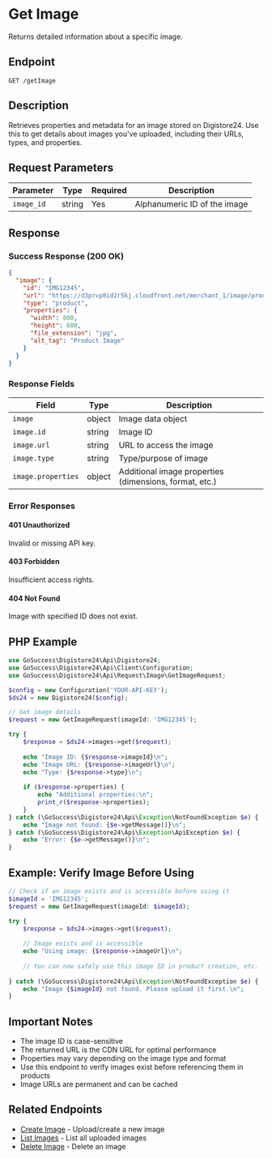 # Get Image

Returns detailed information about a specific image.

## Endpoint

`GET /getImage`

## Description

Retrieves properties and metadata for an image stored on Digistore24. Use this to get details about images you've uploaded, including their URLs, types, and properties.

## Request Parameters

| Parameter | Type | Required | Description |
|-----------|------|----------|-------------|
| `image_id` | string | Yes | Alphanumeric ID of the image |

## Response

### Success Response (200 OK)

```json
{
  "image": {
    "id": "IMG12345",
    "url": "https://d3prvp0id2r5kj.cloudfront.net/merchant_1/image/product/IMG12345",
    "type": "product",
    "properties": {
      "width": 800,
      "height": 600,
      "file_extension": "jpg",
      "alt_tag": "Product Image"
    }
  }
}
```

### Response Fields

| Field | Type | Description |
|-------|------|-------------|
| `image` | object | Image data object |
| `image.id` | string | Image ID |
| `image.url` | string | URL to access the image |
| `image.type` | string | Type/purpose of image |
| `image.properties` | object | Additional image properties (dimensions, format, etc.) |

### Error Responses

#### 401 Unauthorized
Invalid or missing API key.

#### 403 Forbidden
Insufficient access rights.

#### 404 Not Found
Image with specified ID does not exist.

## PHP Example

```php
use GoSuccess\Digistore24\Api\Digistore24;
use GoSuccess\Digistore24\Api\Client\Configuration;
use GoSuccess\Digistore24\Api\Request\Image\GetImageRequest;

$config = new Configuration('YOUR-API-KEY');
$ds24 = new Digistore24($config);

// Get image details
$request = new GetImageRequest(imageId: 'IMG12345');

try {
    $response = $ds24->images->get($request);
    
    echo "Image ID: {$response->imageId}\n";
    echo "Image URL: {$response->imageUrl}\n";
    echo "Type: {$response->type}\n";
    
    if ($response->properties) {
        echo "Additional properties:\n";
        print_r($response->properties);
    }
} catch (\GoSuccess\Digistore24\Api\Exception\NotFoundException $e) {
    echo "Image not found: {$e->getMessage()}\n";
} catch (\GoSuccess\Digistore24\Api\Exception\ApiException $e) {
    echo "Error: {$e->getMessage()}\n";
}
```

## Example: Verify Image Before Using

```php
// Check if an image exists and is accessible before using it
$imageId = 'IMG12345';
$request = new GetImageRequest(imageId: $imageId);

try {
    $response = $ds24->images->get($request);
    
    // Image exists and is accessible
    echo "Using image: {$response->imageUrl}\n";
    
    // You can now safely use this image ID in product creation, etc.
    
} catch (\GoSuccess\Digistore24\Api\Exception\NotFoundException $e) {
    echo "Image {$imageId} not found. Please upload it first.\n";
}
```

## Important Notes

- The image ID is case-sensitive
- The returned URL is the CDN URL for optimal performance
- Properties may vary depending on the image type and format
- Use this endpoint to verify images exist before referencing them in products
- Image URLs are permanent and can be cached

## Related Endpoints

- [Create Image](createImage.md) - Upload/create a new image
- [List Images](listImages.md) - List all uploaded images
- [Delete Image](deleteImage.md) - Delete an image
